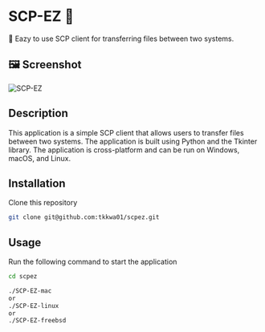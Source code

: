 # SCP-EZ 🚀
🚀 Eazy to use SCP client for transferring files between two systems.

## 🖼 Screenshot️
![SCP-EZ](https://github.com/tkkwa01/scpez/assets/130450932/dbbfc871-e135-4c44-96d4-fe89be1b1e10)

## Description
This application is a simple SCP client that allows users to transfer files between two systems. The application is built using Python and the Tkinter library. The application is cross-platform and can be run on Windows, macOS, and Linux.

## Installation
Clone this repository
   ```sh
   git clone git@github.com:tkkwa01/scpez.git
   ```
   
## Usage
Run the following command to start the application
```sh
cd scpez

./SCP-EZ-mac
or 
./SCP-EZ-linux
or 
./SCP-EZ-freebsd
```